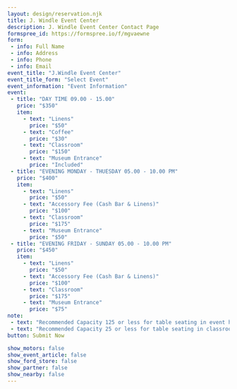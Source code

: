 ```yaml
---
layout: design/reservation.njk
title: J. Windle Event Center
description: J. Windle Event Center Contact Page
formspree_id: https://formspree.io/f/mgvaewne
form: 
 - info: Full Name
 - info: Address
 - info: Phone
 - info: Email
event_title: "J.Windle Event Center"
event_title_form: "Select Event"
event_information: "Event Information"
event: 
 - title: "DAY TIME 09.00 - 15.00"
   price: "$350"
   item: 
     - text: "Linens"
       price: "$50"
     - text: "Coffee"
       price: "$30"
     - text: "Classroom"
       price: "$150"
     - text: "Museum Entrance"
       price: "Included"
 - title: "EVENING MONDAY - THUESDAY 05.00 - 10.00 PM"
   price: "$400"
   item: 
     - text: "Linens"
       price: "$50"
     - text: "Accessory Fee (Cash Bar & Linens)"
       price: "$100"
     - text: "Classroom"
       price: "$175"
     - text: "Museum Entrance"
       price: "$50"
 - title: "EVENING FRIDAY - SUNDAY 05.00 - 10.00 PM"
   price: "$450"
   item: 
     - text: "Linens"
       price: "$50"
     - text: "Accessory Fee (Cash Bar & Linens)"
       price: "$100"
     - text: "Classroom"
       price: "$175"
     - text: "Museum Entrance"
       price: "$75"
note:
 - text: "Recommended Capacity 125 or less for table seating in event hall"
 - text: "Recommended Capacity 25 or less for table seating in classroom"
button: Submit Now

show_motors: false
show_event_article: false
show_ford_store: false
show_partner: false
show_nearby: false
---
```


